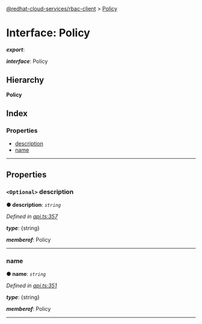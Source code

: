 [@redhat-cloud-services/rbac-client](../README.md) > [Policy](../interfaces/policy.md)

# Interface: Policy

*__export__*: 

*__interface__*: Policy

## Hierarchy

**Policy**

## Index

### Properties

* [description](policy.md#description)
* [name](policy.md#name)

---

## Properties

<a id="description"></a>

### `<Optional>` description

**● description**: *`string`*

*Defined in [api.ts:357](https://github.com/RedHatInsights/javascript-clients/blob/master/packages/rbac/api.ts#L357)*

*__type__*: {string}

*__memberof__*: Policy

___
<a id="name"></a>

###  name

**● name**: *`string`*

*Defined in [api.ts:351](https://github.com/RedHatInsights/javascript-clients/blob/master/packages/rbac/api.ts#L351)*

*__type__*: {string}

*__memberof__*: Policy

___

